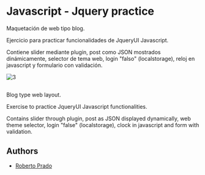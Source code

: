 
# Javascript - Jquery practice

Maquetación de web tipo blog.

Ejercicio para practicar funcionalidades de JqueryUI Javascript.

Contiene slider mediante plugin, post como JSON mostrados dinámicamente, selector de tema web, login "falso" (localstorage), reloj en javascript y formulario con validación.

![3](https://user-images.githubusercontent.com/38353024/118357960-e8214a00-b57c-11eb-81e4-9a6a17debad4.gif)

##

Blog type web layout.

Exercise to practice JqueryUI Javascript functionalities.

Contains slider through plugin, post as JSON displayed dynamically, web theme selector, login "false" (localstorage), clock in javascript and form with validation.




  
## Authors

- [Roberto Prado](https://github.com/Roberto12586)

  
